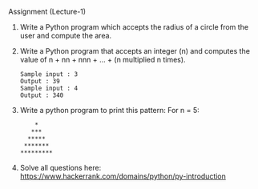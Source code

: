 Assignment (Lecture-1)

1. Write a Python program which accepts the radius of a circle from the user and compute the area. 

2. Write a Python program that accepts an integer (n) and computes the value of n + nn + nnn + ... + (n multiplied n times).
    ```
    Sample input : 3
    Output : 39
    Sample input : 4
    Output : 340
    ```

3. Write a python program to print this pattern:
    For n = 5:
    ```
        *
       ***
      *****
     *******
    *********
    ```

4. Solve all questions here: https://www.hackerrank.com/domains/python/py-introduction